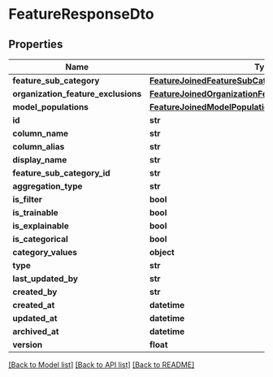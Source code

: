 # FeatureResponseDto

## Properties
Name | Type | Description | Notes
------------ | ------------- | ------------- | -------------
**feature_sub_category** | [**FeatureJoinedFeatureSubCategoryResponseDto**](FeatureJoinedFeatureSubCategoryResponseDto.md) |  | [optional] 
**organization_feature_exclusions** | [**FeatureJoinedOrganizationFeatureExclusionResponseDto**](FeatureJoinedOrganizationFeatureExclusionResponseDto.md) |  | [optional] 
**model_populations** | [**FeatureJoinedModelPopulationResponseDto**](FeatureJoinedModelPopulationResponseDto.md) |  | [optional] 
**id** | **str** |  | [optional] 
**column_name** | **str** |  | 
**column_alias** | **str** |  | 
**display_name** | **str** |  | 
**feature_sub_category_id** | **str** |  | 
**aggregation_type** | **str** |  | 
**is_filter** | **bool** |  | 
**is_trainable** | **bool** |  | 
**is_explainable** | **bool** |  | 
**is_categorical** | **bool** |  | 
**category_values** | **object** |  | [optional] 
**type** | **str** |  | 
**last_updated_by** | **str** |  | [optional] 
**created_by** | **str** |  | [optional] 
**created_at** | **datetime** |  | [optional] 
**updated_at** | **datetime** |  | [optional] 
**archived_at** | **datetime** |  | [optional] 
**version** | **float** |  | [optional] 

[[Back to Model list]](../README.md#documentation-for-models) [[Back to API list]](../README.md#documentation-for-api-endpoints) [[Back to README]](../README.md)


